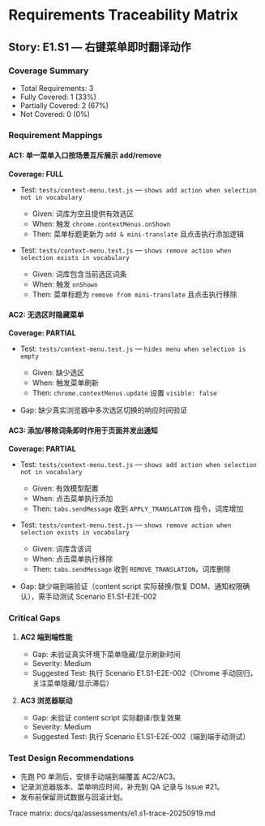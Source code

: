 # Requirements Traceability Matrix

## Story: E1.S1 — 右键菜单即时翻译动作

### Coverage Summary

- Total Requirements: 3
- Fully Covered: 1 (33%)
- Partially Covered: 2 (67%)
- Not Covered: 0 (0%)

### Requirement Mappings

#### AC1: 单一菜单入口按场景互斥展示 add/remove

**Coverage: FULL**

- Test: `tests/context-menu.test.js` — `shows add action when selection not in vocabulary`
  - Given: 词库为空且提供有效选区
  - When: 触发 `chrome.contextMenus.onShown`
  - Then: 菜单标题更新为 `add & mini-translate` 且点击执行添加逻辑

- Test: `tests/context-menu.test.js` — `shows remove action when selection exists in vocabulary`
  - Given: 词库包含当前选区词条
  - When: 触发 `onShown`
  - Then: 菜单标题为 `remove from mini-translate` 且点击执行移除

#### AC2: 无选区时隐藏菜单

**Coverage: PARTIAL**

- Test: `tests/context-menu.test.js` — `hides menu when selection is empty`
  - Given: 缺少选区
  - When: 触发菜单刷新
  - Then: `chrome.contextMenus.update` 设置 `visible: false`

- Gap: 缺少真实浏览器中多次选区切换的响应时间验证

#### AC3: 添加/移除词条即时作用于页面并发出通知

**Coverage: PARTIAL**

- Test: `tests/context-menu.test.js` — `shows add action when selection not in vocabulary`
  - Given: 有效模型配置
  - When: 点击菜单执行添加
  - Then: `tabs.sendMessage` 收到 `APPLY_TRANSLATION` 指令，词库增加

- Test: `tests/context-menu.test.js` — `shows remove action when selection exists in vocabulary`
  - Given: 词库含该词
  - When: 点击菜单执行移除
  - Then: `tabs.sendMessage` 收到 `REMOVE_TRANSLATION`，词库删除

- Gap: 缺少端到端验证（content script 实际替换/恢复 DOM、通知权限确认），需手动测试 Scenario E1.S1-E2E-002

### Critical Gaps

1. **AC2 端到端性能**
   - Gap: 未验证真实环境下菜单隐藏/显示刷新时间
   - Severity: Medium
   - Suggested Test: 执行 Scenario E1.S1-E2E-002（Chrome 手动回归，关注菜单隐藏/显示滞后）

2. **AC3 浏览器联动**
   - Gap: 未验证 content script 实际翻译/恢复效果
   - Severity: Medium
   - Suggested Test: 执行 Scenario E1.S1-E2E-002（端到端手动测试）

### Test Design Recommendations

- 先跑 P0 单测后，安排手动端到端覆盖 AC2/AC3。
- 记录浏览器版本、菜单响应时间，补充到 QA 记录与 Issue #21。
- 发布前保留测试数据与回滚计划。

Trace matrix: docs/qa/assessments/e1.s1-trace-20250919.md
